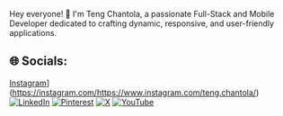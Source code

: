 Hey everyone! 👋 I'm Teng Chantola, a passionate Full-Stack and Mobile Developer dedicated to crafting dynamic, responsive, and user-friendly applications.


## 🌐 Socials:
[Instagram](https://img.shields.io/badge/Instagram-%23E4405F.svg?logo=Instagram&logoColor=white)](https://instagram.com/https://www.instagram.com/teng.chantola/) [![LinkedIn](https://img.shields.io/badge/LinkedIn-%230077B5.svg?logo=linkedin&logoColor=white)](https://linkedin.com/in/https://www.linkedin.com/in/teng-chantola-09b292297/) [![Pinterest](https://img.shields.io/badge/Pinterest-%23E60023.svg?logo=Pinterest&logoColor=white)](https://pinterest.com/https://www.pinterest.com/tengchantola/) [![X](https://img.shields.io/badge/X-black.svg?logo=X&logoColor=white)](https://x.com/https://x.com/tengchanto41463) [![YouTube](https://img.shields.io/badge/YouTube-%23FF0000.svg?logo=YouTube&logoColor=white)](https://youtube.com/@https://www.youtube.com/@LaaSexyOfficial) 

<!-- Proudly created with GPRM ( https://gprm.itsvg.in ) -->
